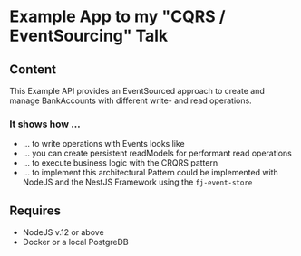 # Example App to my "CQRS / EventSourcing" Talk

## Content

This Example API provides an EventSourced approach to create and manage BankAccounts with different write- and read operations. 

### It shows how ...

- ... to write operations with Events looks like
- ... you can create persistent readModels for performant read operations
- ... to execute business logic with the CRQRS pattern
- ... to implement this architectural Pattern could be implemented with NodeJS and the NestJS Framework using the `fj-event-store`

## Requires

* NodeJS v.12 or above
* Docker or a local PostgreDB